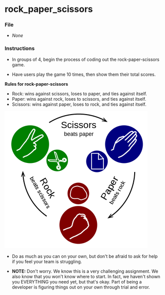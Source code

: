 # rock_paper_scissors
### File

* _None_

### Instructions

* In groups of 4, begin the process of coding out the rock-paper-scissors game.

* Have users play the game 10 times, then show them their total scores.

**Rules for rock-paper-scissors**

* Rock: wins against scissors, loses to paper, and ties against itself.
* Paper: wins against rock, loses to scissors, and ties against itself.
* Scissors: wins against paper, loses to rock, and ties against itself.

![3-RPS-Example-Picture](Images/9-RPS-example.png)

* Do as much as you can on your own, but don't be afraid to ask for help if you feel your team is struggling.

* **NOTE:** Don't worry. We know this is a very challenging assignment. We also know that you won't know where to start. In fact, we haven't shown you EVERYTHING you need yet, but that's okay. Part of being a developer is figuring things out on your own through trial and error.
